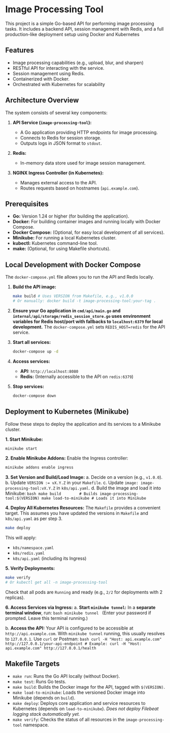 # Image Processing Tool

This project is a simple Go-based API for performing image processing tasks. It includes a backend API, session management with Redis, and a full production-like deployment setup using Docker and Kubernetes

## Features

*   Image processing capabilities (e.g., upload, blur, and sharpen)
*   RESTful API for interacting with the service.
*   Session management using Redis.
*   Containerized with Docker.
*   Orchestrated with Kubernetes for scalability

## Architecture Overview

The system consists of several key components:

1.  **API Service (`image-processing-tool`):**
    *   A Go application providing HTTP endpoints for image processing.
    *   Connects to Redis for session storage.
    *   Outputs logs in JSON format to `stdout`.

2.  **Redis:**
    *   In-memory data store used for image session management.

3.  **NGINX Ingress Controller (in Kubernetes):**
    *   Manages external access to the API.
    *   Routes requests based on hostnames (`api.example.com`).

## Prerequisites

*   **Go:** Version 1.24 or higher (for building the application).
*   **Docker:** For building container images and running locally with Docker Compose.
*   **Docker Compose:** (Optional, for easy local development of all services).
*   **Minikube:** For running a local Kubernetes cluster.
*   **kubectl:** Kubernetes command-line tool.
*   **make:** (Optional, for using Makefile shortcuts).

## Local Development with Docker Compose

The `docker-compose.yml` file allows you to run the API and Redis locally.

1.  **Build the API image:**
    ```bash
    make build # Uses VERSION from Makefile, e.g., v1.0.0
    # Or manually: docker build -t image-processing-tool:your-tag .
    ```

2.  **Ensure your Go application in `cmd/api/main.go` and `internal/api/storage/redis_session_store.go` uses environment variables for Redis host/port with fallbacks to `localhost:6379` for local development.**
    The `docker-compose.yml` sets `REDIS_HOST=redis` for the API service.

3.  **Start all services:**
    ```bash
    docker-compose up -d
    ```

4.  **Access services:**
    *   **API:** `http://localhost:8080`
    *   **Redis:** (Internally accessible to the API on `redis:6379`)

5.  **Stop services:**
    ```bash
    docker-compose down
    ```

## Deployment to Kubernetes (Minikube)

Follow these steps to deploy the application and its services to a Minikube cluster.

**1. Start Minikube:**
   ```bash
   minikube start
   ```

**2. Enable Minikube Addons:**
   Enable the Ingress controller:
   ```bash
   minikube addons enable ingress
   ```

**3. Set Version and Build/Load Image:**
   a. Decide on a version (e.g., `v1.0.0`).
   b. Update `VERSION := vX.Y.Z` in your `Makefile`.
   c. Update `image: image-processing-tool:vX.Y.Z` in `k8s/api.yaml`.
   d. Build the image and load it into Minikube:
      ```bash
      make build        # Builds image-processing-tool:$(VERSION)
      make load-to-minikube # Loads it into Minikube
      ```

**4. Deploy All Kubernetes Resources:**
   The `Makefile` provides a convenient target. This assumes you have updated the versions in `Makefile` and `k8s/api.yaml` as per step 3.
   ```bash
   make deploy
   ```
   This will apply:
   *   `k8s/namespace.yaml`
   *   `k8s/redis.yaml`
   *   `k8s/api.yaml` (including its Ingress)

**5. Verify Deployments:**
   ```bash
   make verify
   # Or kubectl get all -n image-processing-tool
   ```
   Check that all pods are `Running` and ready (e.g., `2/2` for deployments with 2 replicas).

**6. Access Services via Ingress:**
   a. **Start `minikube tunnel`:** In a **separate terminal window**, run:
      ```bash
      minikube tunnel
      ```
      (Enter your password if prompted. Leave this terminal running.)

   b. **Access the API:**
      Your API is configured to be accessible at `http://api.example.com`.
      With `minikube tunnel` running, this usually resolves to `127.0.0.1`.
      Use `curl` or Postman:
      ```bash
      curl -H "Host: api.example.com" http://127.0.0.1/your-api-endpoint
      # Example: curl -H "Host: api.example.com" http://127.0.0.1/health
      ```

## Makefile Targets

*   `make run`: Runs the Go API locally (without Docker).
*   `make test`: Runs Go tests.
*   `make build`: Builds the Docker image for the API, tagged with `$(VERSION)`.
*   `make load-to-minikube`: Loads the versioned Docker image into Minikube (depends on `build`).
*   `make deploy`: Deploys core application and service resources to Kubernetes (depends on `load-to-minikube`). *Does not deploy Filebeat logging stack automatically yet.*
*   `make verify`: Checks the status of all resources in the `image-processing-tool` namespace.
